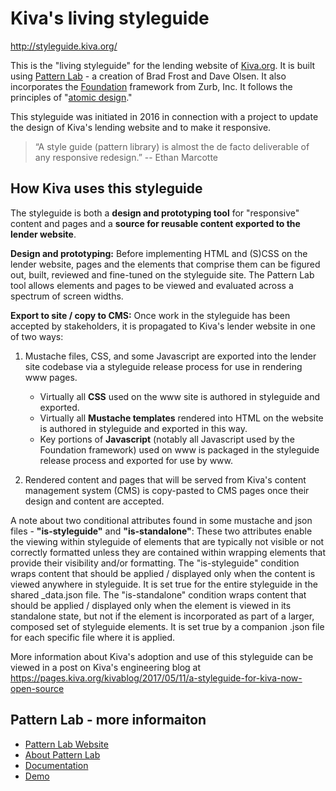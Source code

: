 # Kiva's living styleguide
http://styleguide.kiva.org/

This is the "living styleguide" for the lending website of [Kiva.org](https:/www.kiva.org). It is built using [Pattern Lab](http://patternlab.io/) - a creation of Brad Frost and Dave Olsen. It also incorporates the [Foundation](http://http://foundation.zurb.com/) framework from Zurb, Inc. It follows the principles of "[atomic design](http://bradfrost.com/blog/post/atomic-web-design/)."

This styleguide was initiated in 2016 in connection with a project to 
update the design of Kiva's lending website and to make it responsive.

>“A style guide (pattern library) is almost the de facto deliverable 
of any responsive redesign.”
> -- Ethan Marcotte

## How Kiva uses this styleguide
The styleguide is both a **design and prototyping tool** for "responsive" 
content and pages and a **source for reusable content exported to the lender website**.

**Design and prototyping:** Before implementing HTML and (S)CSS on the lender 
website, pages and the elements that comprise them can be figured out, built, 
reviewed and fine-tuned on the styleguide site. The Pattern Lab tool allows 
elements and pages to be viewed and evaluated across a spectrum of screen widths.

**Export to site / copy to CMS:** Once work in the styleguide has been accepted 
by stakeholders, it is propagated to Kiva's lender website in one of two ways:
1. Mustache files, CSS, and some Javascript are exported into the lender site 
codebase via a styleguide release process for use in rendering www pages.
    - Virtually all **CSS** used on the www site is authored in styleguide 
    and exported. 
    - Virtually all **Mustache templates** rendered into HTML on the website 
    is authored in styleguide and exported in this way. 
    - Key portions of **Javascript** (notably all Javascript used by the 
    Foundation framework) used on www is packaged in the styleguide release 
    process and exported for use by www.

1. Rendered content and pages that will be served from Kiva's content management 
system (CMS) is copy-pasted to CMS pages once their design and content are accepted.

A note about two conditional attributes found in some mustache and json files - 
**"is-styleguide"** and **"is-standalone"**: These two attributes enable the viewing
within styleguide of elements that are typically not visible or not correctly formatted unless
they are contained within wrapping elements that provide their visibility and/or
formatting. The "is-styleguide" condition wraps content that should be applied / displayed
only when the content is viewed anywhere in styleguide. It is set true for the entire
 styleguide in the shared _data.json file. The "is-standalone" condition
wraps content that should be applied / displayed only when the element is viewed in
its standalone state, but not if the element is incorporated as part of a larger,
composed set of styleguide elements. It is set true by a companion .json file for
each specific file where it is applied.

More information about Kiva's adoption and use of this styleguide can be viewed in
a post on Kiva's engineering blog at https://pages.kiva.org/kivablog/2017/05/11/a-styleguide-for-kiva-now-open-source

## Pattern Lab - more informaiton
- [Pattern Lab Website](http://patternlab.io/)
- [About Pattern Lab](http://patternlab.io/about.html)
- [Documentation](http://patternlab.io/docs/index.html)
- [Demo](http://demo.patternlab.io/)
